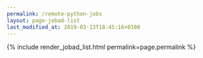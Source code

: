 ```yaml
---
permalink: /remote-python-jobs
layout: page-jobad-list
last_modified_at: 2019-03-13T18:45:16+0100
---
```

{% include render_jobad_list.html permalink=page.permalink %}
